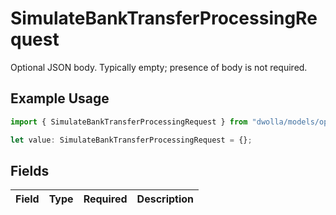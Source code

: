 # SimulateBankTransferProcessingRequest

Optional JSON body. Typically empty; presence of body is not required.

## Example Usage

```typescript
import { SimulateBankTransferProcessingRequest } from "dwolla/models/operations";

let value: SimulateBankTransferProcessingRequest = {};
```

## Fields

| Field       | Type        | Required    | Description |
| ----------- | ----------- | ----------- | ----------- |